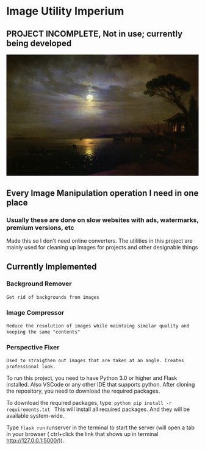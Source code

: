 # Image Utility Imperium

## PROJECT INCOMPLETE, Not in use; currently being developed

![Solid Painting](./static/media/RM1.png)

## Every Image Manipulation operation I need in one place

### Usually these are done on slow websites with ads, watermarks, premium versions, etc

Made this so I don't need online converters.
The utilities in this project are mainly used for cleaning up images for projects and other designable things

## Currently Implemented

### Background Remover

    Get rid of backgrounds from images

### Image Compressor

    Reduce the resolution of images while maintaing similar quality and keeping the same "contents"

### Perspective Fixer

    Used to straigthen out images that are taken at an angle. Creates professional look.

To run this project, you need to have Python 3.0 or higher and Flask installed. Also VSCode or any other IDE that supports python. After cloning the repository, you need to download the required packages.

To download the required packages, type:
    ```python
        pip install -r requirements.txt
    ```
This will install all required packages. And they will be available system-wide.

Type
    ```
        flask run
    ```
 runserver in the terminal to start the server (will open a tab in your browser ( ctrl+click the link that shows up in terminal http://127.0.0.1:5000/)).
